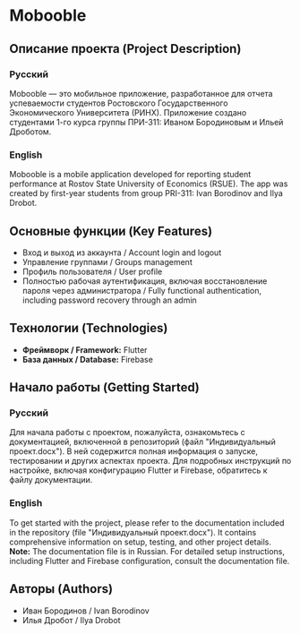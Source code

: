 # Mobooble

## Описание проекта (Project Description)

### Русский  
Mobooble — это мобильное приложение, разработанное для отчета успеваемости студентов Ростовского Государственного Экономического Университета (РИНХ). Приложение создано студентами 1-го курса группы ПРИ-311: Иваном Бородиновым и Ильей Дроботом.

### English  
Mobooble is a mobile application developed for reporting student performance at Rostov State University of Economics (RSUE). The app was created by first-year students from group PRI-311: Ivan Borodinov and Ilya Drobot.

## Основные функции (Key Features)

- Вход и выход из аккаунта / Account login and logout  
- Управление группами / Groups management  
- Профиль пользователя / User profile  
- Полностью рабочая аутентификация, включая восстановление пароля через администратора / Fully functional authentication, including password recovery through an admin  

## Технологии (Technologies)

- **Фреймворк / Framework:** Flutter  
- **База данных / Database:** Firebase  

## Начало работы (Getting Started)

### Русский  
Для начала работы с проектом, пожалуйста, ознакомьтесь с документацией, включенной в репозиторий (файл "Индивидуальный проект.docx"). В ней содержится полная информация о запуске, тестировании и других аспектах проекта. Для подробных инструкций по настройке, включая конфигурацию Flutter и Firebase, обратитесь к файлу документации.

### English  
To get started with the project, please refer to the documentation included in the repository (file "Индивидуальный проект.docx"). It contains comprehensive information on setup, testing, and other project details. **Note:** The documentation file is in Russian. For detailed setup instructions, including Flutter and Firebase configuration, consult the documentation file.

## Авторы (Authors)

- Иван Бородинов / Ivan Borodinov  
- Илья Дробот / Ilya Drobot
